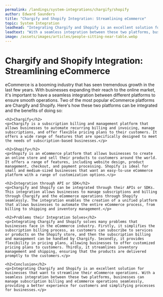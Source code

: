 ```yaml
---
permalink: /landings/system-integrations/chargify/shopify
author: Edward Saunders
title: "Chargify and Shopify Integration: Streamlining eCommerce"
topic: System Integration
leadhead: "Integrating Chargify and Shopify is an excellent solution for businesses that want to streamline their eCommerce operations"
leadtext: "With a seamless integration between these two platforms, businesses can manage subscription billing and eCommerce operations seamlessly, providing a better experience for customers and simplifying processes for businesses."
image: /assets/images/articles/people-sitting-near-table.webp
---
```

<div class="arttext">	<h1>Chargify and Shopify Integration: Streamlining eCommerce</h1>
	<p>eCommerce is a booming industry that has seen tremendous growth in the last few years. With businesses expanding their reach to the online market, it's important to have a seamless integration between different platforms to ensure smooth operations. Two of the most popular eCommerce platforms are Chargify and Shopify. Here's how these two platforms can be integrated and the benefits of doing so:</p>
	
	<h2>Chargify</h2>
	<p>Chargify is a subscription billing and management platform that allows businesses to automate recurring billing and invoicing, manage subscriptions, and offer flexible pricing plans to their customers. It offers a wide range of features that are specifically designed to meet the needs of subscription-based businesses.</p>
	
	<h2>Shopify</h2>
	<p>Shopify is an eCommerce platform that allows businesses to create an online store and sell their products to customers around the world. It offers a range of features, including website design, product management, checkout, and payment processing. Shopify is ideal for small and medium-sized businesses that want an easy-to-use eCommerce platform with a range of customization options.</p>
	
	<h2>Integration through API or SDK</h2>
	<p>Chargify and Shopify can be integrated through their APIs or SDKs. This integration allows businesses to manage subscriptions and billing through Chargify and the eCommerce operations through Shopify seamlessly. The integration enables the creation of a unified platform that allows businesses to automate the entire eCommerce process, from billing to shipping and inventory management.</p>
	
	<h2>Problems their Integration Solves</h2>
	<p>Integrating Chargify and Shopify solves many problems that businesses face in the eCommerce industry. Firstly, it simplifies the subscription billing process, as customers can subscribe to services or products on the Shopify store, and then the subscription billing and management can be handled by Chargify. Secondly, it provides flexibility in pricing plans, allowing businesses to offer customized pricing plans to customers. Thirdly, it streamlines inventory management and shipping, ensuring that the products are delivered promptly to the customers.</p>
	
	<h2>Conclusion</h2>
	<p>Integrating Chargify and Shopify is an excellent solution for businesses that want to streamline their eCommerce operations. With a seamless integration between these two platforms, businesses can manage subscription billing and eCommerce operations seamlessly, providing a better experience for customers and simplifying processes for businesses.</p>
</div>